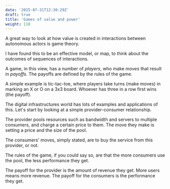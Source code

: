 ```yaml
---
date: '2025-07-31T12:30:29Z'
draft: true
title: 'Games of value and power'
weight: 110
---
```


A great way to look at how value is created in interactions between autonomous actors is game theory.

I have found this to be an effective model, or map, to think about the outcomes of sequences of interactions.

A game, in this view, has a number of *players*, who make *moves* that result in *payoffs*. The payoffs are defined by the rules of the game.

A simple example is tic-tac-toe, where players take turns (make moves) in marking an X or O on a 3x3 board.
Whoever has three in a row first wins (the payoff).

The digital infrastructures world has lots of examples and applications of this.
Let's start by looking at a simple provider-consumer relationship.

The provider pools resources such as bandwidth and servers to multiple consumers, and charge a certain price to them.
The move they make is setting a price and the size of the pool.

The consumers' moves, simply stated, are to buy the service from this provider, or not.

The rules of the game, if you could say so, are that the more consumers use the pool, the less performance they get.

The payoff for the provider is the amount of revenue they get. More users means more revenue. The payoff for the consumers is the performance they get.

